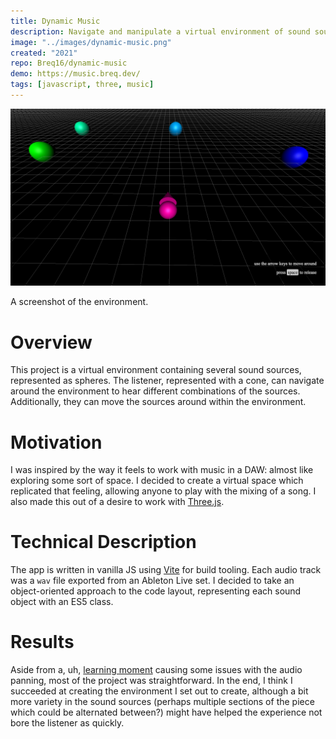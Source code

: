 ```yaml
---
title: Dynamic Music
description: Navigate and manipulate a virtual environment of sound sources.
image: "../images/dynamic-music.png"
created: "2021"
repo: Breq16/dynamic-music
demo: https://music.breq.dev/
tags: [javascript, three, music]
---
```


![](../images/dynamic-music.png)

<Caption>A screenshot of the environment.</Caption>

# Overview

This project is a virtual environment containing several sound sources, represented as spheres. The listener, represented with a cone, can navigate around the environment to hear different combinations of the sources. Additionally, they can move the sources around within the environment.

# Motivation

I was inspired by the way it feels to work with music in a DAW: almost like exploring some sort of space. I decided to create a virtual space which replicated that feeling, allowing anyone to play with the mixing of a song. I also made this out of a desire to work with [Three.js](https://threejs.org/).

# Technical Description

The app is written in vanilla JS using [Vite](https://vitejs.dev/) for build tooling. Each audio track was a `wav` file exported from an Ableton Live set. I decided to take an object-oriented approach to the code layout, representing each sound object with an ES5 class.

# Results

Aside from a, uh, [learning moment](https://twitter.com/threejs/status/1484518641098014722) causing some issues with the audio panning, most of the project was straightforward. In the end, I think I succeeded at creating the environment I set out to create, although a bit more variety in the sound sources (perhaps multiple sections of the piece which could be alternated between?) might have helped the experience not bore the listener as quickly.
